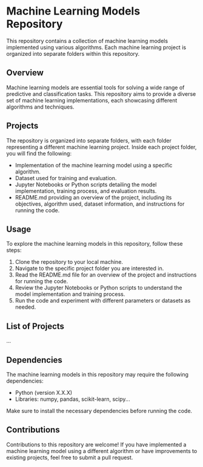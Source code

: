 # Machine Learning Models Repository

This repository contains a collection of machine learning models implemented using various algorithms. Each machine learning project is organized into separate folders within this repository.

## Overview

Machine learning models are essential tools for solving a wide range of predictive and classification tasks. This repository aims to provide a diverse set of machine learning implementations, each showcasing different algorithms and techniques.

## Projects

The repository is organized into separate folders, with each folder representing a different machine learning project. Inside each project folder, you will find the following:

- Implementation of the machine learning model using a specific algorithm.
- Dataset used for training and evaluation.
- Jupyter Notebooks or Python scripts detailing the model implementation, training process, and evaluation results.
- README.md providing an overview of the project, including its objectives, algorithm used, dataset information, and instructions for running the code.

## Usage

To explore the machine learning models in this repository, follow these steps:

1. Clone the repository to your local machine.
2. Navigate to the specific project folder you are interested in.
3. Read the README.md file for an overview of the project and instructions for running the code.
4. Review the Jupyter Notebooks or Python scripts to understand the model implementation and training process.
5. Run the code and experiment with different parameters or datasets as needed.

## List of Projects
...



## Dependencies

The machine learning models in this repository may require the following dependencies:

- Python (version X.X.X)
- Libraries: numpy, pandas, scikit-learn, scipy...

Make sure to install the necessary dependencies before running the code.

## Contributions

Contributions to this repository are welcome! If you have implemented a machine learning model using a different algorithm or have improvements to existing projects, feel free to submit a pull request.

